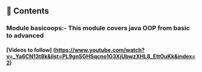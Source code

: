 ## 📖 Contents


### Module basicoops:- This module covers java OOP from basic to advanced
#### [Videos to follow] (https://www.youtube.com/watch?v=_Ya6CN13t8k&list=PL9gnSGHSqcno1G3XjUbwzXHL8_EttOuKk&index=2)